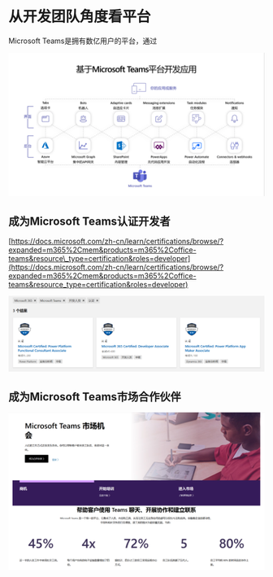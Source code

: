 # 从开发团队角度看平台

Microsoft Teams是拥有数亿用户的平台，通过

![](../.gitbook/assets/tu-pian-%20%28264%29.png)

## 成为Microsoft Teams认证开发者

[https://docs.microsoft.com/zh-cn/learn/certifications/browse/?expanded=m365%2Cmem&products=m365%2Coffice-teams&resource\_type=certification&roles=developer](https://docs.microsoft.com/zh-cn/learn/certifications/browse/?expanded=m365%2Cmem&products=m365%2Coffice-teams&resource_type=certification&roles=developer)

![](../.gitbook/assets/tu-pian-%20%28273%29.png)

## 成为Microsoft Teams市场合作伙伴

![](../.gitbook/assets/tu-pian-%20%28277%29.png)





